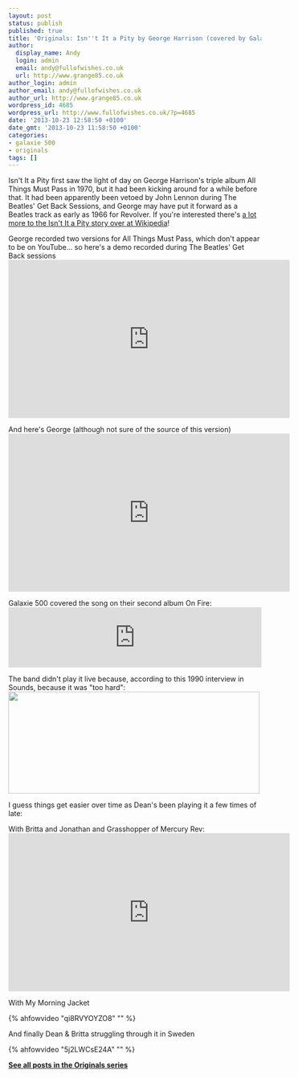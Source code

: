 ```yaml
---
layout: post
status: publish
published: true
title: 'Originals: Isn''t It a Pity by George Harrison (covered by Galaxie 500)'
author:
  display_name: Andy
  login: admin
  email: andy@fullofwishes.co.uk
  url: http://www.grange85.co.uk
author_login: admin
author_email: andy@fullofwishes.co.uk
author_url: http://www.grange85.co.uk
wordpress_id: 4685
wordpress_url: http://www.fullofwishes.co.uk/?p=4685
date: '2013-10-23 12:58:50 +0100'
date_gmt: '2013-10-23 11:58:50 +0100'
categories:
- galaxie 500
- originals
tags: []
---
```

<p>Isn't It a Pity first saw the light of day on George Harrison's triple album All Things Must Pass in 1970, but it had been kicking around for a while before that. It had been apparently been vetoed by John Lennon during The Beatles' Get Back Sessions, and George may have put it forward as a Beatles track as early as 1966 for Revolver. If you're interested there's <a href="http://en.wikipedia.org/wiki/Isn%27t_It_a_Pity">a lot more to the Isn't It a Pity story over at Wikipedia</a>!</p>
<p>George recorded two versions for All Things Must Pass, which don't appear to be on YouTube... so here's a demo recorded during The Beatles' Get Back sessions<br />
<iframe width="560" height="315" src="https://www.youtube.com/embed/MvH7TKLgT4g" frameborder="0" allowfullscreen></iframe>
<p>And here's George (although not sure of the source of this version)<br />
<iframe width="560" height="315" src="https://www.youtube.com/embed/dglAZzKa7xE" frameborder="0" allowfullscreen></iframe>
<p>Galaxie 500 covered the song on their second album On Fire:<br />
<iframe style="border: 0; width: 100%; height: 120px;" src="http://bandcamp.com/EmbeddedPlayer/album=158016030/size=medium/bgcol=ffffff/linkcol=0687f5/t=10/transparent=true/" seamless><a href="http://galaxie500.bandcamp.com/album/on-fire">On Fire by Galaxie 500</a></iframe></p>
<p>The band didn't play it live because, according to this 1990 interview in Sounds, because it was "too hard":<br />
<img src="http://media.fullofwishes.co.uk/01-galaxie_500/pictures/19900929_sounds_snippet.jpg" width="500" height="203" class="aligncenter" /></p>
<p>I guess things get easier over time as Dean's been playing it a few times of late:</p>
<p>With Britta and Jonathan and Grasshopper of Mercury Rev:<br />
<iframe width="560" height="315" src="https://www.youtube.com/embed/VOQx1IkN2II" frameborder="0" allowfullscreen></iframe>
<p>With My Morning Jacket</p>
{% ahfowvideo "qi8RVYOYZO8" "" %}
<p>And finally Dean & Britta struggling through it in Sweden</p>
{% ahfowvideo "5j2LWCsE24A" "" %}
<p><strong><a href="/category/originals/" title="List: Originals">See all posts in the Originals series</a></strong></p>
